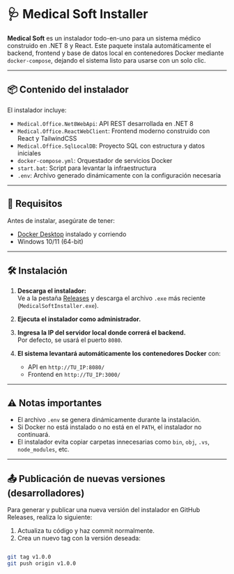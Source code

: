 # 🩺 Medical Soft Installer

**Medical Soft** es un instalador todo-en-uno para un sistema médico construido en .NET 8 y React. Este paquete instala automáticamente el backend, frontend y base de datos local en contenedores Docker mediante `docker-compose`, dejando el sistema listo para usarse con un solo clic.

---

## 📦 Contenido del instalador

El instalador incluye:

- `Medical.Office.Net8WebApi`: API REST desarrollada en .NET 8
- `Medical.Office.ReactWebClient`: Frontend moderno construido con React y TailwindCSS
- `Medical.Office.SqlLocalDB`: Proyecto SQL con estructura y datos iniciales
- `docker-compose.yml`: Orquestador de servicios Docker
- `start.bat`: Script para levantar la infraestructura
- `.env`: Archivo generado dinámicamente con la configuración necesaria

---

## 🚀 Requisitos

Antes de instalar, asegúrate de tener:

- [Docker Desktop](https://www.docker.com/products/docker-desktop/) instalado y corriendo
- Windows 10/11 (64-bit)

---

## 🛠️ Instalación

1. **Descarga el instalador:**  
   Ve a la pestaña [Releases](https://github.com/TU_REPO/releases) y descarga el archivo `.exe` más reciente (`MedicalSoftInstaller.exe`).

2. **Ejecuta el instalador como administrador.**

3. **Ingresa la IP del servidor local donde correrá el backend.**  
   Por defecto, se usará el puerto `8080`.

4. **El sistema levantará automáticamente los contenedores Docker** con:
   - API en `http://TU_IP:8080/`
   - Frontend en `http://TU_IP:3000/`

---

## ⚠️ Notas importantes

- El archivo `.env` se genera dinámicamente durante la instalación.
- Si Docker no está instalado o no está en el `PATH`, el instalador no continuará.
- El instalador evita copiar carpetas innecesarias como `bin`, `obj`, `.vs`, `node_modules`, etc.

---

## 📤 Publicación de nuevas versiones (desarrolladores)

Para generar y publicar una nueva versión del instalador en GitHub Releases, realiza lo siguiente:

1. Actualiza tu código y haz commit normalmente.
2. Crea un nuevo tag con la versión deseada:

```bash

git tag v1.0.0
git push origin v1.0.0
````
